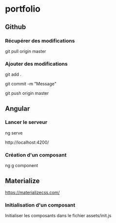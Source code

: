 # portfolio

## Github

### Récupérer des modifications

git pull origin master

### Ajouter des modifications

git add . 

git commit -m "Message"

git push origin master

## Angular

### Lancer le serveur

ng serve

http://localhost:4200/

### Création d'un composant

ng g component <nom du component>
  
## Materialize
 
 https://materializecss.com/
 
### Initialisation d'un composant

Initialiser les composants dans le fichier assets/init.js 
